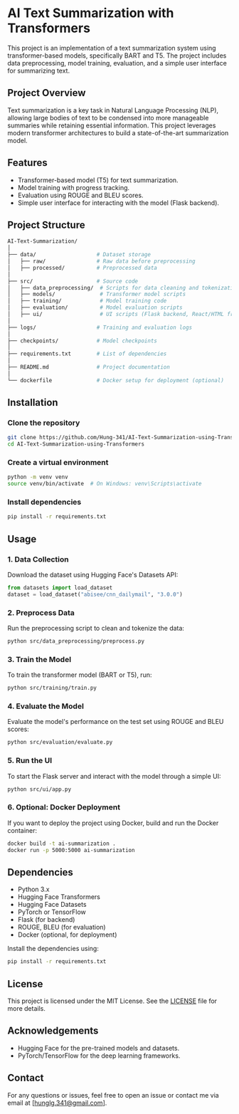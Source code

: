 
# AI Text Summarization with Transformers

This project is an implementation of a text summarization system using transformer-based models, specifically BART and T5. The project includes data preprocessing, model training, evaluation, and a simple user interface for summarizing text.

## Project Overview

Text summarization is a key task in Natural Language Processing (NLP), allowing large bodies of text to be condensed into more manageable summaries while retaining essential information. This project leverages modern transformer architectures to build a state-of-the-art summarization model.

## Features
- Transformer-based model (T5) for text summarization.
- Model training with progress tracking.
- Evaluation using ROUGE and BLEU scores.
- Simple user interface for interacting with the model (Flask backend).

## Project Structure

```bash
AI-Text-Summarization/
│
├── data/                   # Dataset storage
│   ├── raw/                # Raw data before preprocessing
│   ├── processed/          # Preprocessed data
│
├── src/                    # Source code
│   ├── data_preprocessing/  # Scripts for data cleaning and tokenization
│   ├── models/              # Transformer model scripts
│   ├── training/            # Model training code
│   ├── evaluation/          # Model evaluation scripts
│   ├── ui/                  # UI scripts (Flask backend, React/HTML frontend)
│
├── logs/                   # Training and evaluation logs
│
├── checkpoints/            # Model checkpoints
│
├── requirements.txt        # List of dependencies
│
├── README.md               # Project documentation
│
└── dockerfile              # Docker setup for deployment (optional)
```

## Installation

### Clone the repository
```bash
git clone https://github.com/Hung-341/AI-Text-Summarization-using-Transformers.git
cd AI-Text-Summarization-using-Transformers
```

### Create a virtual environment
```bash
python -m venv venv
source venv/bin/activate  # On Windows: venv\Scripts\activate
```

### Install dependencies
```bash
pip install -r requirements.txt
```

## Usage

### 1. Data Collection
Download the dataset using Hugging Face's Datasets API:
```python
from datasets import load_dataset
dataset = load_dataset("abisee/cnn_dailymail", "3.0.0")
```

### 2. Preprocess Data
Run the preprocessing script to clean and tokenize the data:
```bash
python src/data_preprocessing/preprocess.py
```

### 3. Train the Model
To train the transformer model (BART or T5), run:
```bash
python src/training/train.py
```

### 4. Evaluate the Model
Evaluate the model's performance on the test set using ROUGE and BLEU scores:
```bash
python src/evaluation/evaluate.py
```

### 5. Run the UI
To start the Flask server and interact with the model through a simple UI:
```bash
python src/ui/app.py
```

### 6. Optional: Docker Deployment
If you want to deploy the project using Docker, build and run the Docker container:
```bash
docker build -t ai-summarization .
docker run -p 5000:5000 ai-summarization
```

## Dependencies

- Python 3.x
- Hugging Face Transformers
- Hugging Face Datasets
- PyTorch or TensorFlow
- Flask (for backend)
- ROUGE, BLEU (for evaluation)
- Docker (optional, for deployment)

Install the dependencies using:
```bash
pip install -r requirements.txt
```

## License

This project is licensed under the MIT License. See the [LICENSE](LICENSE) file for more details.

## Acknowledgements

- Hugging Face for the pre-trained models and datasets.
- PyTorch/TensorFlow for the deep learning frameworks.

## Contact

For any questions or issues, feel free to open an issue or contact me via email at [hunglg.341@gmail.com].
